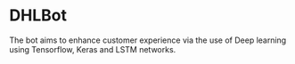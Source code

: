 # DHLBot
The bot aims to enhance customer experience via the use of Deep learning using Tensorflow, Keras and LSTM networks.
